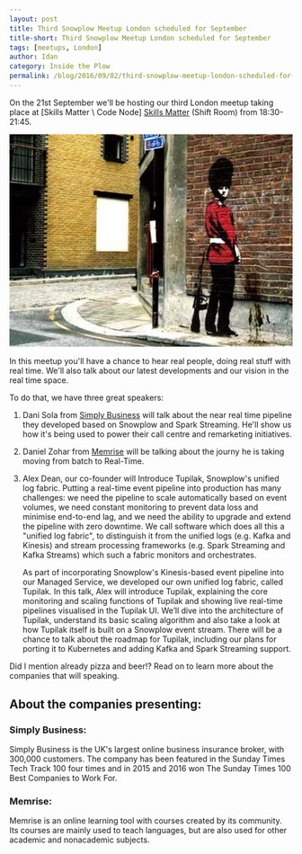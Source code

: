 ```yaml
---
layout: post
title: Third Snowplow Meetup London scheduled for September
title-short: Third Snowplow Meetup London scheduled for September
tags: [meetups, London]
author: Idan
category: Inside the Plow
permalink: /blog/2016/09/02/third-snowplow-meetup-london-scheduled-for-september/
---
```


On the 21st September we'll be hosting our third London meetup taking place at [Skills Matter \ Code Node] [Skills Matter] (Shift Room) from 18:30-21:45.

![London-pic]

In this meetup you'll have a chance to hear real people, doing real stuff with real time. We'll also talk about our latest developments and our vision in the real time space.

<!--more-->

To do that, we have three great speakers:

1. Dani Sola from [Simply Business] will talk about the near real time pipeline they developed based on Snowplow and Spark Streaming. He'll show us how it's being used to power their call centre and remarketing initiatives.

2. Daniel Zohar from [Memrise] will be talking about the journy he is taking moving from batch to Real-Time.

3. Alex Dean, our co-founder will Introduce Tupilak, Snowplow's unified log fabric.
Putting a real-time event pipeline into production has many challenges: we need the pipeline to scale automatically based on event volumes, we need constant monitoring to prevent data loss and minimise end-to-end lag, and we need the ability to upgrade and extend the pipeline with zero downtime. We call software which does all this a "unified log fabric", to distinguish it from the unified logs (e.g. Kafka and Kinesis) and stream processing frameworks (e.g. Spark Streaming and Kafka Streams) which such a fabric monitors and orchestrates.

	As part of incorporating Snowplow's Kinesis-based event pipeline into our Managed Service, we developed our own unified log fabric, called Tupilak. In this talk, Alex will introduce Tupilak, explaining the core monitoring and scaling functions of Tupilak and showing live real-time pipelines visualised in the Tupilak UI. We’ll dive into the architecture of Tupilak, understand its basic scaling algorithm and also take a look at how Tupilak itself is built on a Snowplow event stream. There will be a chance to talk about the roadmap for Tupilak, including our plans for porting it to Kubernetes and adding Kafka and Spark Streaming support.

Did I mention already pizza and beer!?
Read on to learn more about the companies that will speaking.



## About the companies presenting:

### Simply Business:

Simply Business is the UK's largest online business insurance broker, with 300,000 customers. The company has been featured in the Sunday Times Tech Track 100 four times and in 2015 and 2016 won The Sunday Times 100 Best Companies to Work For.

### Memrise:

Memrise is an online learning tool with courses created by its community. Its courses are mainly used to teach languages, but are also used for other academic and nonacademic subjects.


[London-pic]: /assets/img/blog/2016/09/London.jpg
[Simply Business]: http://www.simplybusiness.co.uk/
[Memrise]: https://www.memrise.com/
[Skills Matter]: https://skillsmatter.com/
[sign up]: http://www.meetup.com/Snowplow-Analytics-London/events/233149321/
